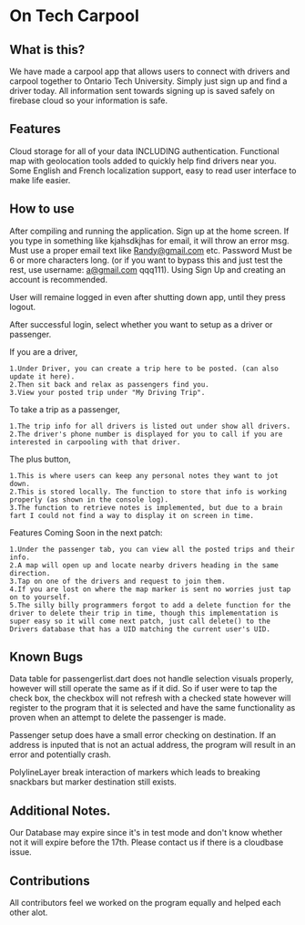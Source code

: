 # On Tech Carpool

## What is this?

We have made a carpool app that allows users to connect with drivers and carpool together to Ontario Tech University. Simply just sign up and find a driver today. All information sent towards signing up is saved safely on firebase cloud so your information is safe.

## Features

Cloud storage for all of your data INCLUDING authentication. Functional map with geolocation tools added to quickly help find drivers near you. Some English and French localization support, easy to read user interface to make life easier.

## How to use

After compiling and running the application. Sign up at the home screen. If you type in something like kjahsdkjhas for email, it will throw an error msg. Must use a proper email text like Randy@gmail.com etc. Password Must be 6 or more characters long. (or if you want to bypass this and just test the rest, use username: a@gmail.com qqq111). Using Sign Up and creating an account is recommended. 

User will remaine logged in even after shutting down app, until they press logout.

After successful login, select whether you want to setup as a driver or passenger.

If you are a driver,
```
1.Under Driver, you can create a trip here to be posted. (can also update it here).
2.Then sit back and relax as passengers find you.
3.View your posted trip under "My Driving Trip".
```
To take a trip as a passenger,
```
1.The trip info for all drivers is listed out under show all drivers.
2.The driver's phone number is displayed for you to call if you are interested in carpooling with that driver.
```
The plus button,
```
1.This is where users can keep any personal notes they want to jot down.
2.This is stored locally. The function to store that info is working properly (as shown in the console log).
3.The function to retrieve notes is implemented, but due to a brain fart I could not find a way to display it on screen in time.
```
Features Coming Soon in the next patch: 
```
1.Under the passenger tab, you can view all the posted trips and their info.
2.A map will open up and locate nearby drivers heading in the same direction.
3.Tap on one of the drivers and request to join them.
4.If you are lost on where the map marker is sent no worries just tap on to yourself.
5.The silly billy programmers forgot to add a delete function for the driver to delete their trip in time, though this implementation is super easy so it will come next patch, just call delete() to the Drivers database that has a UID matching the current user's UID.
```
## Known Bugs

Data table for passengerlist.dart does not handle selection visuals properly, however will still operate the same as if it did. So if user were to tap the check box, the checkbox will not refresh with a checked state however will register to the program that it is selected and have the same functionality as proven when an attempt to delete the passenger is made.

Passenger setup does have a small error checking on destination. If an address is inputed that is not an actual address, the program will result in an error and potentially crash.

PolylineLayer break interaction of markers which leads to breaking snackbars but marker destination still exists.

## Additional Notes. 
Our Database may expire since it's in test mode and don't know whether not it will expire before the 17th. Please contact us if there is a cloudbase issue.

## Contributions

All contributors feel we worked on the program equally and helped each other alot.
